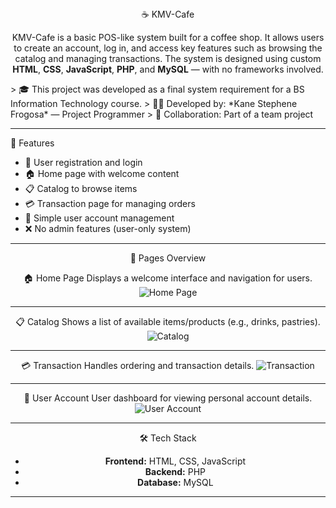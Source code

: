 
<div align="center"> ☕ KMV-Cafe  

KMV-Cafe is a basic POS-like system built for a coffee shop. It allows users to create an account, log in, and access key features such as browsing the catalog and managing transactions. The system is designed using custom **HTML**, **CSS**, **JavaScript**, **PHP**, and **MySQL** — with no frameworks involved.
</div>
> 🎓 This project was developed as a final system requirement for a BS Information Technology course.  
> 👨‍💻 Developed by: *Kane Stephene Frogosa* — Project Programmer  
> 🤝 Collaboration: Part of a team project  

---
 📌 Features

- 👤 User registration and login
- 🏠 Home page with welcome content
- 📋 Catalog to browse items
- 💳 Transaction page for managing orders
- 🔐 Simple user account management
- ❌ No admin features (user-only system)

---
<div align="center">
📁 Pages Overview

  🏠 Home Page
Displays a welcome interface and navigation for users.
![Home Page](assets/screenshots/home.png)

---

📋 Catalog
Shows a list of available items/products (e.g., drinks, pastries).
![Catalog](assets/screenshots/catalog.png)

---

 💳 Transaction
Handles ordering and transaction details.
![Transaction](assets/screenshots/transaction.png)

---

 👤 User Account
User dashboard for viewing personal account details.
![User Account](assets/screenshots/user.png)

---

 🛠️ Tech Stack

- **Frontend:** HTML, CSS, JavaScript
- **Backend:** PHP
- **Database:** MySQL

---
</div>
